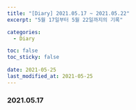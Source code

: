 ```yaml
---
title: "[Diary] 2021.05.17 ~ 2021.05.22"
excerpt: "5월 17일부터 5월 22일까지의 기록"

categories:
  - Diary

toc: false
toc_sticky: false
 
date: 2021-05-25
last_modified_at: 2021-05-25
---
```


<p align="center">
    <h3>
        2021.05.17
    </h3>
</p>